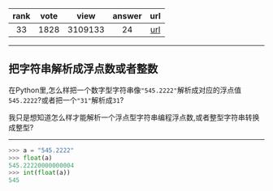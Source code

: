 
| rank | vote | view | answer | url |
|:-:|:-:|:-:|:-:|:-:|
|33|1828|3109133|24| [url](http://stackoverflow.com/questions/379906/how-do-i-parse-a-string-to-a-float-or-int-in-python) |
***

## 把字符串解析成浮点数或者整数

在Python里,怎么样把一个数字型字符串像`"545.2222"`解析成对应的浮点值`545.2222`?或者把一个`"31"`解析成`31`?

我只是想知道怎么样才能解析一个浮点型字符串编程浮点数,或者整型字符串转换成整型?

***

```python
>>> a = "545.2222"
>>> float(a)
545.22220000000004
>>> int(float(a))
545
```